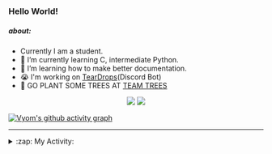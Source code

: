 ### Hello World!

##### about:
- Currently I am a student.
- 🌱 I’m currently learning C, intermediate Python.
- 🌱 I’m learning how to make better documentation.
- 😭 I'm working on [TearDrops](https://github.com/Vyvy-vi/TearDrops)(Discord Bot)
- 🌱 GO PLANT SOME TREES AT [TEAM TREES](https://teamtrees.org/)

<p align="center">
  <a href="https://twitter.com/Vyvy_viM"><img target="_blank" src="https://img.shields.io/badge/twitter%20@Vyvy_viM-0D95E8?style=for-the-badge&logo=twitter&logoColor=white"/></a> 
  <a href="https://vyvy-vi.github.io/portfolio"><img target="_blank" src="https://img.shields.io/badge/-I%27m_craving_for_open_source-green?style=for-the-badge&logo=github&logoColor=black"/></a> 
</p>

[![Vyom's github activity graph](https://activity-graph.herokuapp.com/graph?username=Vyvy-vi)](https://github.com/ashutosh00710/github-readme-activity-graph)

---
<details>
  <summary>:zap: My Activity:</summary>
  
<!--START_SECTION:waka-->
**I'm a Night 🦉** 

```text
🌞 Morning    27 commits     █░░░░░░░░░░░░░░░░░░░░░░░░   4.61% 
🌆 Daytime    158 commits    ██████░░░░░░░░░░░░░░░░░░░   26.96% 
🌃 Evening    253 commits    ██████████░░░░░░░░░░░░░░░   43.17% 
🌙 Night      148 commits    ██████░░░░░░░░░░░░░░░░░░░   25.26%

```
📅 **I'm Most Productive on Thursday** 

```text
Monday       88 commits     ███░░░░░░░░░░░░░░░░░░░░░░   15.02% 
Tuesday      93 commits     ████░░░░░░░░░░░░░░░░░░░░░   15.87% 
Wednesday    80 commits     ███░░░░░░░░░░░░░░░░░░░░░░   13.65% 
Thursday     114 commits    ████░░░░░░░░░░░░░░░░░░░░░   19.45% 
Friday       34 commits     █░░░░░░░░░░░░░░░░░░░░░░░░   5.8% 
Saturday     77 commits     ███░░░░░░░░░░░░░░░░░░░░░░   13.14% 
Sunday       100 commits    ████░░░░░░░░░░░░░░░░░░░░░   17.06%

```


📊 **This Week I Spent My Time On** 

```text
🔥 Editors: 
Vim                      4 hrs 43 mins       █████████████████████████   100.0%

🐱‍💻 Projects: 
Praise-Bot-Discord       2 hrs 8 mins        ███████████░░░░░░░░░░░░░░   45.26% 
TEC-Discord-Oauth2       1 hr 17 mins        ██████░░░░░░░░░░░░░░░░░░░   27.42% 
TEC-Discord-Automation   1 hr 10 mins        ██████░░░░░░░░░░░░░░░░░░░   24.93% 
another-discord-bot      3 mins              ░░░░░░░░░░░░░░░░░░░░░░░░░   1.33% 
Unknown Project          2 mins              ░░░░░░░░░░░░░░░░░░░░░░░░░   1.06%

```


 Last Updated on 28/06/2021
<!--END_SECTION:waka-->
</details>
